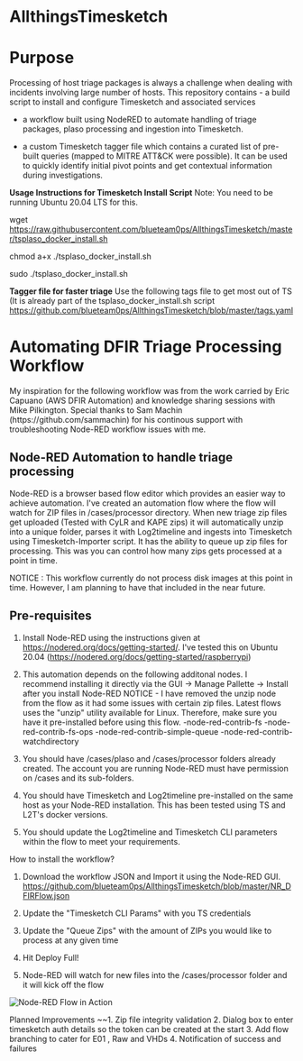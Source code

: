 # AllthingsTimesketch

<h1>Purpose</h1>
Processing of host triage packages is always a challenge when dealing with incidents involving large number of hosts. 
This repository contains 
- a build script to install and configure Timesketch and associated services

- a workflow built using NodeRED to automate handling of triage packages, plaso processing and ingestion into Timesketch.

- a custom Timesketch tagger file which contains a curated list of pre-built queries (mapped to MITRE ATT&CK were possible). It can be used to quickly identify initial pivot points and get contextual information during investigations. 

<b>Usage Instructions for Timesketch Install Script</b>
Note: You need to be running Ubuntu 20.04 LTS for this.

wget https://raw.githubusercontent.com/blueteam0ps/AllthingsTimesketch/master/tsplaso_docker_install.sh

chmod a+x ./tsplaso_docker_install.sh

sudo ./tsplaso_docker_install.sh

<b>Tagger file for faster triage</b>
Use the following tags file to get most out of TS (It is already part of the tsplaso_docker_install.sh script
https://github.com/blueteam0ps/AllthingsTimesketch/blob/master/tags.yaml

<h1> Automating DFIR Triage Processing Workflow</h1>
My inspiration for the following workflow was from the work carried by Eric Capuano (AWS DFIR Automation) and knowledge sharing sessions with Mike Pilkington. Special thanks to Sam Machin (https://github.com/sammachin) for his continous support with troubleshooting Node-RED workflow issues with me. 

<h2>Node-RED Automation to handle triage processing</h2>
Node-RED is a browser based flow editor which provides an easier way to achieve automation. I've created an automation flow where the flow will watch for ZIP files in /cases/processor directory. When new triage zip files get uploaded (Tested with CyLR and KAPE zips) it will automatically unzip into a unique folder, parses it with Log2timeline and ingests into Timesketch using Timesketch-Importer script. It has the ability to queue up zip files for processing. This was you can control how many zips gets processed at a point in time. 

NOTICE : This workflow currently do not process disk images at this point in time. However, I am planning to have that included in the near future.

Pre-requisites
---------------------
1. Install Node-RED using the instructions given at https://nodered.org/docs/getting-started/. I've tested this on Ubuntu 20.04 (https://nodered.org/docs/getting-started/raspberrypi)
2. This automation depends on the following additonal nodes. I recommend installing it directly via the GUI -> Manage Pallette -> Install after you install Node-RED
NOTICE - I have removed the unzip node from the flow as it had some issues with certain zip files. Latest flows uses the "unzip" utility available for Linux. Therefore, make sure you have it pre-installed before using this flow.
-node-red-contrib-fs
-node-red-contrib-fs-ops
-node-red-contrib-simple-queue
-node-red-contrib-watchdirectory

3. You should have /cases/plaso and /cases/processor folders already created. The account you are running Node-RED must have permission on /cases and its sub-folders.
4. You should have Timesketch and Log2timeline pre-installed on the same host as your Node-RED installation. This has been tested using TS and L2T's docker versions.
5. You should update the Log2timeline and Timesketch CLI parameters within the flow to meet your requirements.

How to install the workflow?
1. Download the workflow JSON and Import it using the Node-RED GUI.
https://github.com/blueteam0ps/AllthingsTimesketch/blob/master/NR_DFIRFlow.json

2. Update the "Timesketch CLI Params" with you TS credentials
3. Update the "Queue Zips" with the amount of ZIPs you would like to process at any given time
4. Hit Deploy Full!
5. Node-RED will watch for new files into the /cases/processor folder and it will kick off the flow

![Node-RED Flow in Action](https://github.com/blueteam0ps/AllthingsTimesketch/blob/master/doco/NR1.png?raw=true)

Planned Improvements
~~1. Zip file integrity validation 
2. Dialog box to enter timesketch auth details so the token can be created at the start
3. Add flow branching to cater for E01 , Raw and VHDs
4. Notification of success and failures 



